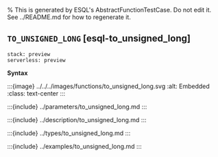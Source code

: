 % This is generated by ESQL's AbstractFunctionTestCase. Do not edit it. See ../README.md for how to regenerate it.

## `TO_UNSIGNED_LONG` [esql-to_unsigned_long]
```{applies_to}
stack: preview
serverless: preview
```

**Syntax**

:::{image} ../../../images/functions/to_unsigned_long.svg
:alt: Embedded
:class: text-center
:::


:::{include} ../parameters/to_unsigned_long.md
:::

:::{include} ../description/to_unsigned_long.md
:::

:::{include} ../types/to_unsigned_long.md
:::

:::{include} ../examples/to_unsigned_long.md
:::
